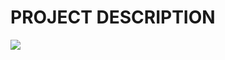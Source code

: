 <h1> PROJECT DESCRIPTION </h1>
<img src = "https://s3.amazonaws.com/alx-intranet.hbtn.io/uploads/medias/2018/6/65f4a1dd9c51265f49d0.png?X-Amz-Algorithm=AWS4-HMAC-SHA256&X-Amz-Credential=AKIARDDGGGOUSBVO6H7D%2F20230309%2Fus-east-1%2Fs3%2Faws4_request&X-Amz-Date=20230309T073349Z&X-Amz-Expires=86400&X-Amz-SignedHeaders=host&X-Amz-Signature=5ce916cc78b6fcfe79c9d56021a26b6fe311c850753f9c6851320f4e198eef5b"
